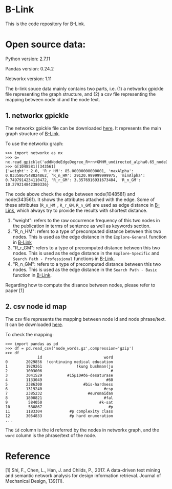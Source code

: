 # B-Link
This is the code repository for B-Link. 

# Open source data:

Python version: 2.7.11

Pandas version: 0.24.2

Networkx version: 1.11

The b-link souce data mainly contains two parts, i.e. (1) a networkx gpickle file representing the graph structure, and (2) a csv file representing the mapping between 
node id and the node text.

## 1. networkx gpickle
The networkx gpickle file can be downloaded [here](https://b-link.s3.eu-west-2.amazonaws.com/addNodeEdgeDegree_R%2Brn%2BGMHM_undirected_alpha0.65_nodeD1.0_total_v3_csvneo4j.gpickle). It represents the main graph structure of [B-Link](http://www.b-link.uk/).

To use the networkx graph:
```
>>> import networkx as nx
>>> G= nx.read_gpickle('addNodeEdgeDegree_R+rn+GMHM_undirected_alpha0.65_nodeD1.0_total_v3_csvneo4j.gpickle')
>>> G[1048581][343561]
{'weight': 2.0, 'R_r_HM': 85.00000000000001, 'maxAlpha': 0.8335867548824862, 'R_n_HM': 29120.999999999975, 'minAlpha': 0.7497914234110472, 'R_r_GM': 3.3576916931673404, 'R_n_GM': 10.279214842380336}
```

The code above check the edge between node(1048581) and node(343561). It shows the attributes attached with the edge. Some of these attributes (`R_n_HM
`, `R_r_GM`, `R_n_GM`) are used as edge distance in [B-Link](http://www.b-link.uk/), which always try to provide the results with shortest distance.
 1. "weight": refers to the raw occurrence frequency of this two nodes in the publication in terms of sentence as well as keywords section.
 2. "R_n_HM": refers to a type of precomputed distance between this two nodes. This is used as the edge distance in the `Explore-General` function in [B-Link](http://www.b-link.uk/)
 3. "R_r_GM": refers to a type of precomputed distance between this two nodes. This is used as the edge distance in the `Explore-Specific` and `Search Path - Professional` functions in [B-Link](http://www.b-link.uk/).
 4. "R_n_GM": refers to a type of precomputed distance between this two nodes. This is used as the edge distance in the `Search Path - Basic` function in [B-Link](http://www.b-link.uk/).

Regarding how to compute the disance between nodes, please refer to paper [1]

## 2. csv node id map
The csv file represents the mapping between node id and node phrase/text. It can be downloaded [here](https://b-link.s3.eu-west-2.amazonaws.com/node_words.gz).

To check the mapping:
```
>>> import pandas as pd
>>> df = pd.read_csv('node_words.gz',compression='gzip')
>>> df
              id                           word
0        2029856  !continuing medical education
1        1929261               !kung bushman(ju
2        1003006                              #
3        3041529           #15μ10#δ6-desaturase
4        1133049                            #60
5        2386300                  #bis-hardness
6        1319240                           #csp
7        2385232                    #euromaidan
8        1800821                           #fal
9         584050                         #k-sat
10        580867                             #p
11       1183304            #p complexity class
12       3054833            #p hard enumeration
...
```

The `id` column is the id referred by the nodes in networkx graph, and the `word` column is the phrase/text of the node.

# Reference
[1] Shi, F., Chen, L., Han, J. and Childs, P., 2017. A data-driven text mining and semantic network analysis for design information retrieval. Journal of Mechanical Design, 139(11).
